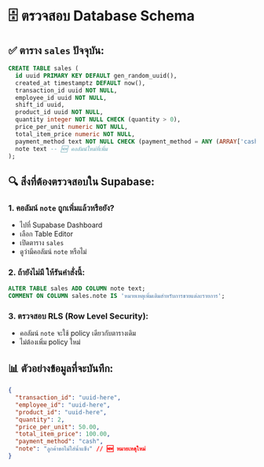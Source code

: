 # 🗄️ ตรวจสอบ Database Schema

## ✅ ตาราง `sales` ปัจจุบัน:
```sql
CREATE TABLE sales (
  id uuid PRIMARY KEY DEFAULT gen_random_uuid(),
  created_at timestamptz DEFAULT now(),
  transaction_id uuid NOT NULL,
  employee_id uuid NOT NULL,
  shift_id uuid,
  product_id uuid NOT NULL,
  quantity integer NOT NULL CHECK (quantity > 0),
  price_per_unit numeric NOT NULL,
  total_item_price numeric NOT NULL,
  payment_method text NOT NULL CHECK (payment_method = ANY (ARRAY['cash'::text, 'transfer'::text])),
  note text -- 🆕 คอลัมน์ใหม่ที่เพิ่ม
);
```

## 🔍 สิ่งที่ต้องตรวจสอบใน Supabase:

### 1. คอลัมน์ `note` ถูกเพิ่มแล้วหรือยัง?
- ไปที่ Supabase Dashboard
- เลือก Table Editor
- เปิดตาราง `sales`
- ดูว่ามีคอลัมน์ `note` หรือไม่

### 2. ถ้ายังไม่มี ให้รันคำสั่งนี้:
```sql
ALTER TABLE sales ADD COLUMN note text;
COMMENT ON COLUMN sales.note IS 'หมายเหตุเพิ่มเติมสำหรับการขายแต่ละรายการ';
```

### 3. ตรวจสอบ RLS (Row Level Security):
- คอลัมน์ `note` จะใช้ policy เดียวกับตารางเดิม
- ไม่ต้องเพิ่ม policy ใหม่

## 📊 ตัวอย่างข้อมูลที่จะบันทึก:
```json
{
  "transaction_id": "uuid-here",
  "employee_id": "uuid-here", 
  "product_id": "uuid-here",
  "quantity": 2,
  "price_per_unit": 50.00,
  "total_item_price": 100.00,
  "payment_method": "cash",
  "note": "ลูกค้าขอไม่ใส่น้ำแข็ง" // 🆕 หมายเหตุใหม่
}
```